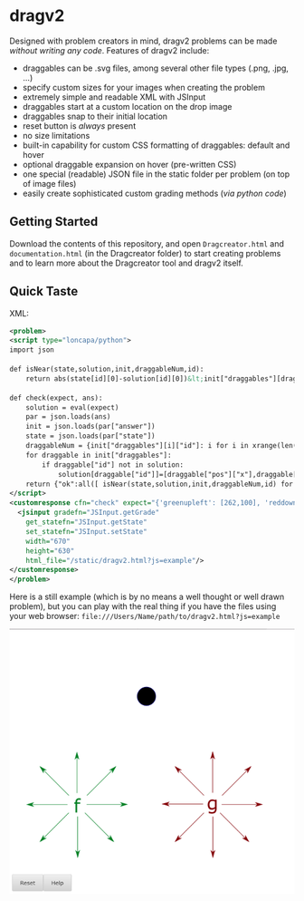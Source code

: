 dragv2
======

Designed with problem creators in mind, dragv2 problems can be made _without writing any code_.
Features of dragv2 include:
* draggables can be .svg files, among several other file types (.png, .jpg, ...)
* specify custom sizes for your images when creating the problem
* extremely simple and readable XML with JSInput
* draggables start at a custom location on the drop image
* draggables snap to their initial location
* reset button is _always_ present
* no size limitations
* built-in capability for custom CSS formatting of draggables: default and hover
* optional draggable expansion on hover (pre-written CSS)
* one special (readable) JSON file in the static folder per problem (on top of image files)
* easily create sophisticated custom grading methods (_via python code_)

Getting Started
---------------
Download the contents of this repository, and open `Dragcreator.html` and `documentation.html` (in the Dragcreator folder) to start creating problems and to learn more about the Dragcreator tool and dragv2 itself.

Quick Taste
-----------
XML:
```XML
<problem>
<script type="loncapa/python">
import json

def isNear(state,solution,init,draggableNum,id):
    return abs(state[id][0]-solution[id][0])&lt;init["draggables"][draggableNum[id]]["size"]["width"]/2 and abs(state[id][1]-solution[id][1])&lt;init["draggables"][draggableNum[id]]["size"]["height"]/2

def check(expect, ans):
    solution = eval(expect)
    par = json.loads(ans)
    init = json.loads(par["answer"])
    state = json.loads(par["state"])
    draggableNum = {init["draggables"][i]["id"]: i for i in xrange(len(init["draggables"]))}
    for draggable in init["draggables"]:
        if draggable["id"] not in solution:
            solution[draggable["id"]]=[draggable["pos"]["x"],draggable["pos"]["y"]]
    return {"ok":all([ isNear(state,solution,init,draggableNum,id) for id in state])}
</script>
<customresponse cfn="check" expect="{'greenupleft': [262,100], 'reddown': [315,225]}">
  <jsinput gradefn="JSInput.getGrade"
    get_statefn="JSInput.getState"
    set_statefn="JSInput.setState"
    width="670"
    height="630"
    html_file="/static/dragv2.html?js=example"/>
</customresponse>
</problem>
```

Here is a still example (which is by no means a well thought or well drawn problem), but you can play with the real thing if you have the files using your web browser: `file:///Users/Name/path/to/dragv2.html?js=example`

![simple example](example/example.png "Made with Dragcreator!")

